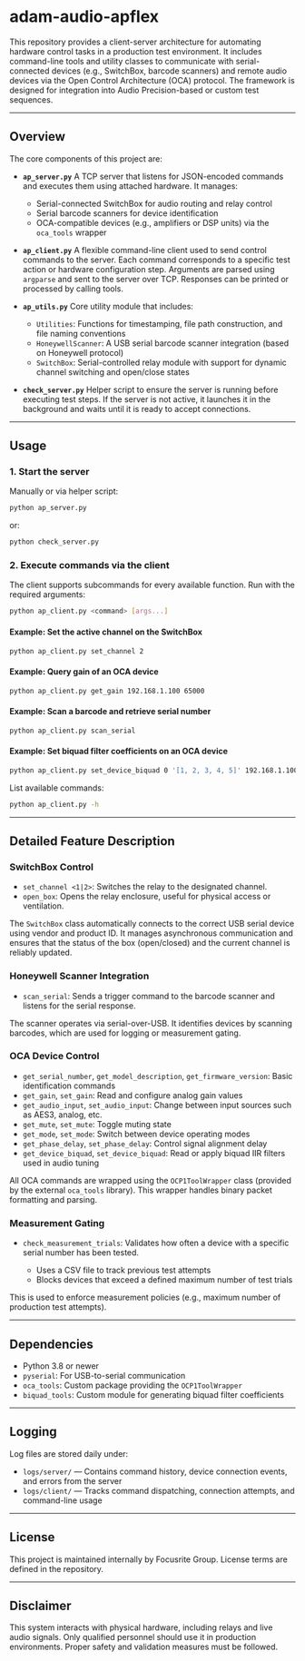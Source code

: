 # adam-audio-apflex

This repository provides a client-server architecture for automating hardware control tasks in a production test environment. It includes command-line tools and utility classes to communicate with serial-connected devices (e.g., SwitchBox, barcode scanners) and remote audio devices via the Open Control Architecture (OCA) protocol. The framework is designed for integration into Audio Precision-based or custom test sequences.

---

## Overview

The core components of this project are:

* **`ap_server.py`**
  A TCP server that listens for JSON-encoded commands and executes them using attached hardware. It manages:

  * Serial-connected SwitchBox for audio routing and relay control
  * Serial barcode scanners for device identification
  * OCA-compatible devices (e.g., amplifiers or DSP units) via the `oca_tools` wrapper

* **`ap_client.py`**
  A flexible command-line client used to send control commands to the server. Each command corresponds to a specific test action or hardware configuration step. Arguments are parsed using `argparse` and sent to the server over TCP. Responses can be printed or processed by calling tools.

* **`ap_utils.py`**
  Core utility module that includes:

  * `Utilities`: Functions for timestamping, file path construction, and file naming conventions
  * `HoneywellScanner`: A USB serial barcode scanner integration (based on Honeywell protocol)
  * `SwitchBox`: Serial-controlled relay module with support for dynamic channel switching and open/close states

* **`check_server.py`**
  Helper script to ensure the server is running before executing test steps. If the server is not active, it launches it in the background and waits until it is ready to accept connections.

---

## Usage

### 1. Start the server

Manually or via helper script:

```bash
python ap_server.py
```

or:

```bash
python check_server.py
```

### 2. Execute commands via the client

The client supports subcommands for every available function. Run with the required arguments:

```bash
python ap_client.py <command> [args...]
```

#### Example: Set the active channel on the SwitchBox

```bash
python ap_client.py set_channel 2
```

#### Example: Query gain of an OCA device

```bash
python ap_client.py get_gain 192.168.1.100 65000
```

#### Example: Scan a barcode and retrieve serial number

```bash
python ap_client.py scan_serial
```

#### Example: Set biquad filter coefficients on an OCA device

```bash
python ap_client.py set_device_biquad 0 '[1, 2, 3, 4, 5]' 192.168.1.100 65000
```

List available commands:

```bash
python ap_client.py -h
```

---

## Detailed Feature Description

### SwitchBox Control

* `set_channel <1|2>`: Switches the relay to the designated channel.
* `open_box`: Opens the relay enclosure, useful for physical access or ventilation.

The `SwitchBox` class automatically connects to the correct USB serial device using vendor and product ID. It manages asynchronous communication and ensures that the status of the box (open/closed) and the current channel is reliably updated.

### Honeywell Scanner Integration

* `scan_serial`: Sends a trigger command to the barcode scanner and listens for the serial response.

The scanner operates via serial-over-USB. It identifies devices by scanning barcodes, which are used for logging or measurement gating.

### OCA Device Control

* `get_serial_number`, `get_model_description`, `get_firmware_version`: Basic identification commands
* `get_gain`, `set_gain`: Read and configure analog gain values
* `get_audio_input`, `set_audio_input`: Change between input sources such as AES3, analog, etc.
* `get_mute`, `set_mute`: Toggle muting state
* `get_mode`, `set_mode`: Switch between device operating modes
* `get_phase_delay`, `set_phase_delay`: Control signal alignment delay
* `get_device_biquad`, `set_device_biquad`: Read or apply biquad IIR filters used in audio tuning

All OCA commands are wrapped using the `OCP1ToolWrapper` class (provided by the external `oca_tools` library). This wrapper handles binary packet formatting and parsing.

### Measurement Gating

* `check_measurement_trials`: Validates how often a device with a specific serial number has been tested.

  * Uses a CSV file to track previous test attempts
  * Blocks devices that exceed a defined maximum number of test trials

This is used to enforce measurement policies (e.g., maximum number of production test attempts).

---

## Dependencies

* Python 3.8 or newer
* `pyserial`: For USB-to-serial communication
* `oca_tools`: Custom package providing the `OCP1ToolWrapper`
* `biquad_tools`: Custom module for generating biquad filter coefficients

---

## Logging

Log files are stored daily under:

* `logs/server/` — Contains command history, device connection events, and errors from the server
* `logs/client/` — Tracks command dispatching, connection attempts, and command-line usage

---

## License

This project is maintained internally by Focusrite Group. License terms are defined in the repository.

---

## Disclaimer

This system interacts with physical hardware, including relays and live audio signals. Only qualified personnel should use it in production environments. Proper safety and validation measures must be followed.
